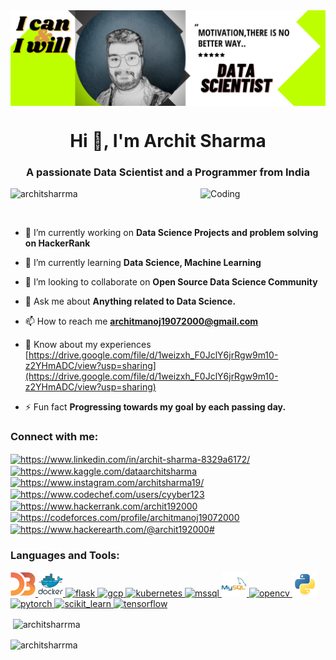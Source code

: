 <img align="center" src="https://raw.githubusercontent.com/architsharrma/architsharrma/main/Neon Green and White Professional LinkedIn Banner.png"/>
<h1 align="center">Hi 👋, I'm Archit Sharma</h1>
<h3 align="center">A passionate Data Scientist and a Programmer from India</h3>
<img align="right" alt="Coding" width="200" src="https://media.giphy.com/media/3o6Ygfw40tlnPhX87m/giphy.gif">

<p align="left"> <img src="https://komarev.com/ghpvc/?username=architsharrma&label=Profile%20views&color=0e75b6&style=flat" alt="architsharrma" /> </p>

<p align="left"> <a href="https://twitter.com/" target="blank"><img src="https://img.shields.io/twitter/follow/?logo=twitter&style=for-the-badge" alt="" /></a> </p>

- 🔭 I’m currently working on **Data Science Projects and problem solving on HackerRank**

- 🌱 I’m currently learning **Data Science, Machine Learning**

- 👯 I’m looking to collaborate on **Open Source Data Science Community**

- 💬 Ask me about **Anything related to Data Science.**

- 📫 How to reach me **architmanoj19072000@gmail.com**

- 📄 Know about my experiences [https://drive.google.com/file/d/1weizxh_F0JclY6jrRgw9m10-z2YHmADC/view?usp=sharing](https://drive.google.com/file/d/1weizxh_F0JclY6jrRgw9m10-z2YHmADC/view?usp=sharing)

- ⚡ Fun fact **Progressing towards my goal by each passing day.**

<h3 align="left">Connect with me:</h3>
<p align="left">
<a href="https://linkedin.com/in/https://www.linkedin.com/in/archit-sharma-8329a6172/" target="blank"><img align="center" src="https://cdn.jsdelivr.net/npm/simple-icons@3.0.1/icons/linkedin.svg" alt="https://www.linkedin.com/in/archit-sharma-8329a6172/" height="30" width="40" /></a>
<a href="https://kaggle.com/https://www.kaggle.com/dataarchitsharma" target="blank"><img align="center" src="https://cdn.jsdelivr.net/npm/simple-icons@3.0.1/icons/kaggle.svg" alt="https://www.kaggle.com/dataarchitsharma" height="30" width="40" /></a>
<a href="https://instagram.com/https://www.instagram.com/architsharma19/" target="blank"><img align="center" src="https://cdn.jsdelivr.net/npm/simple-icons@3.0.1/icons/instagram.svg" alt="https://www.instagram.com/architsharma19/" height="30" width="40" /></a>
<a href="https://www.codechef.com/users/https://www.codechef.com/users/cyyber123" target="blank"><img align="center" src="https://cdn.jsdelivr.net/npm/simple-icons@3.1.0/icons/codechef.svg" alt="https://www.codechef.com/users/cyyber123" height="30" width="40" /></a>
<a href="https://www.hackerrank.com/https://www.hackerrank.com/archit192000" target="blank"><img align="center" src="https://cdn.jsdelivr.net/npm/simple-icons@3.0.1/icons/hackerrank.svg" alt="https://www.hackerrank.com/archit192000" height="30" width="40" /></a>
<a href="https://codeforces.com/profile/https://codeforces.com/profile/architmanoj19072000" target="blank"><img align="center" src="https://cdn.jsdelivr.net/npm/simple-icons@3.0.1/icons/codeforces.svg" alt="https://codeforces.com/profile/architmanoj19072000" height="30" width="40" /></a>
<a href="https://www.hackerearth.com/https://www.hackerearth.com/@archit192000#" target="blank"><img align="center" src="https://cdn.jsdelivr.net/npm/simple-icons@3.0.1/icons/hackerearth.svg" alt="https://www.hackerearth.com/@archit192000#" height="30" width="40" /></a>
</p>

<h3 align="left">Languages and Tools:</h3>
<p align="left"> <a href="https://d3js.org/" target="_blank"> <img src="https://raw.githubusercontent.com/devicons/devicon/master/icons/d3js/d3js-original.svg" alt="d3js" width="40" height="40"/> </a> <a href="https://www.docker.com/" target="_blank"> <img src="https://raw.githubusercontent.com/devicons/devicon/master/icons/docker/docker-original-wordmark.svg" alt="docker" width="40" height="40"/> </a> <a href="https://flask.palletsprojects.com/" target="_blank"> <img src="https://www.vectorlogo.zone/logos/pocoo_flask/pocoo_flask-icon.svg" alt="flask" width="40" height="40"/> </a> <a href="https://cloud.google.com" target="_blank"> <img src="https://www.vectorlogo.zone/logos/google_cloud/google_cloud-icon.svg" alt="gcp" width="40" height="40"/> </a> <a href="https://kubernetes.io" target="_blank"> <img src="https://www.vectorlogo.zone/logos/kubernetes/kubernetes-icon.svg" alt="kubernetes" width="40" height="40"/> </a> <a href="https://www.microsoft.com/en-us/sql-server" target="_blank"> <img src="https://cdn.worldvectorlogo.com/logos/microsoft-sql-server.svg" alt="mssql" width="40" height="40"/> </a> <a href="https://www.mysql.com/" target="_blank"> <img src="https://raw.githubusercontent.com/devicons/devicon/master/icons/mysql/mysql-original-wordmark.svg" alt="mysql" width="40" height="40"/> </a> <a href="https://opencv.org/" target="_blank"> <img src="https://www.vectorlogo.zone/logos/opencv/opencv-icon.svg" alt="opencv" width="40" height="40"/> </a> <a href="https://www.python.org" target="_blank"> <img src="https://raw.githubusercontent.com/devicons/devicon/master/icons/python/python-original.svg" alt="python" width="40" height="40"/> </a> <a href="https://pytorch.org/" target="_blank"> <img src="https://www.vectorlogo.zone/logos/pytorch/pytorch-icon.svg" alt="pytorch" width="40" height="40"/> </a> <a href="https://scikit-learn.org/" target="_blank"> <img src="https://upload.wikimedia.org/wikipedia/commons/0/05/Scikit_learn_logo_small.svg" alt="scikit_learn" width="40" height="40"/> </a> <a href="https://www.tensorflow.org" target="_blank"> <img src="https://www.vectorlogo.zone/logos/tensorflow/tensorflow-icon.svg" alt="tensorflow" width="40" height="40"/> </a> </p>

<p>&nbsp;<img align="center" src="https://github-readme-stats.vercel.app/api?username=architsharrma&show_icons=true&locale=en" alt="architsharrma" /></p>

<p><img align="center" src="https://github-readme-streak-stats.herokuapp.com/?user=architsharrma&" alt="architsharrma" /></p>

